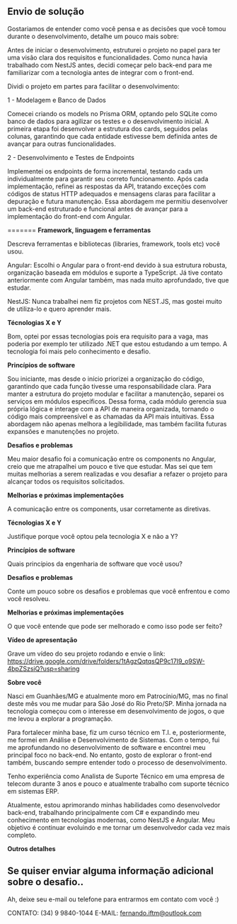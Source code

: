 ## Envio de solução

Gostariamos de entender como você pensa e as decisões que você tomou durante o desenvolvimento, detalhe um pouco mais sobre:

Antes de iniciar o desenvolvimento, estruturei o projeto no papel para ter uma visão clara dos requisitos e funcionalidades. Como nunca havia trabalhado com NestJS antes, decidi começar pelo back-end para me familiarizar com a tecnologia antes de integrar com o front-end.

Dividi o projeto em partes para facilitar o desenvolvimento:

1 - Modelagem e Banco de Dados

Comecei criando os models no Prisma ORM, optando pelo SQLite como banco de dados para agilizar os testes e o desenvolvimento inicial.
A primeira etapa foi desenvolver a estrutura dos cards, seguidos pelas colunas, garantindo que cada entidade estivesse bem definida antes de avançar para outras funcionalidades.

2 - Desenvolvimento e Testes de Endpoints

Implementei os endpoints de forma incremental, testando cada um individualmente para garantir seu correto funcionamento.
Após cada implementação, refinei as respostas da API, tratando exceções com códigos de status HTTP adequados e mensagens claras para facilitar a depuração e futura manutenção.
Essa abordagem me permitiu desenvolver um back-end estruturado e funcional antes de avançar para a implementação do front-end com Angular.

=======
**Framework, linguagem e ferramentas**

Descreva ferramentas e bibliotecas (libraries, framework, tools etc) você usou.

Angular: Escolhi o Angular para o front-end devido à sua estrutura robusta, organização baseada em módulos e suporte a TypeScript.
Já  tive contato anteriormente com Angular também, mas nada muito aprofundado, tive que estudar.

NestJS: Nunca trabalhei nem fiz projetos com NEST.JS, mas gostei muito de utiliza-lo e quero aprender mais.

**Técnologias X e Y**

Bom, optei por essas tecnologias pois era requisito para a vaga, mas poderia por exemplo ter utilizado .NET que estou estudando a um tempo.
A tecnologia foi mais pelo conhecimento e desafio.

**Princípios de software**

Sou iniciante, mas desde o início priorizei a organização do código, garantindo que cada função tivesse uma responsabilidade clara.
Para manter a estrutura do projeto modular e facilitar a manutenção, separei os serviços em módulos específicos. Dessa forma, cada módulo gerencia sua própria lógica e interage com a API de maneira organizada, tornando o código mais compreensível e as chamadas da API mais intuitivas.
Essa abordagem não apenas melhora a legibilidade, mas também facilita futuras expansões e manutenções no projeto.

**Desafios e problemas**

Meu maior desafio foi a comunicação entre os components no Angular, creio que me atrapalhei um pouco e tive que estudar.
Mas sei que tem muitas melhorias a serem realizadas e vou desafiar a refazer o projeto para alcançar todos os requisitos solicitados.

**Melhorias e próximas implementações**

A comunicação entre os components, usar corretamente as diretivas.

**Técnologias X e Y**

Justifique porque você optou pela tecnologia X e não a Y?

**Princípios de software**

Quais princípios da engenharia de software que você usou?

**Desafios e problemas**

Conte um pouco sobre os desafios e problemas que você enfrentou e como você resolveu.

**Melhorias e próximas implementações**

O que você entende que pode ser melhorado e como isso pode ser feito?

**Vídeo de apresentação**

Grave um vídeo do seu projeto rodando e envie o link:
https://drive.google.com/drive/folders/1tAgzQqtqsQP9c17I9_o9SW-4bpZSzsiQ?usp=sharing
<!-- Dica: você pode usar o https://jam.dev/ para facilitar sua gravação ;) -->

**Sobre você**

Nasci em Guanhães/MG e atualmente moro em Patrocínio/MG, mas no final deste mês vou me mudar para São José do Rio Preto/SP. Minha jornada na tecnologia começou com o interesse em desenvolvimento de jogos, o que me levou a explorar a programação.

Para fortalecer minha base, fiz um curso técnico em T.I. e, posteriormente, me formei em Análise e Desenvolvimento de Sistemas. Com o tempo, fui me aprofundando no desenvolvimento de software e encontrei meu principal foco no back-end. No entanto, gosto de explorar o front-end também, buscando sempre entender todo o processo de desenvolvimento.

Tenho experiência como Analista de Suporte Técnico em uma empresa de telecom durante 3 anos e pouco e atualmente trabalho com suporte técnico em sistemas ERP.

Atualmente, estou aprimorando minhas habilidades como desenvolvedor back-end, trabalhando principalmente com C# e expandindo meu conhecimento em tecnologias modernas, como NestJS e Angular. Meu objetivo é continuar evoluindo e me tornar um desenvolvedor cada vez mais completo.


**Outros detalhes**

Se quiser enviar alguma informação adicional sobre o desafio..
---

Ah, deixe seu e-mail ou telefone para entrarmos em contato com você :) 

CONTATO: (34) 9 9840-1044
E-MAIL: fernando.iftm@outlook.com




